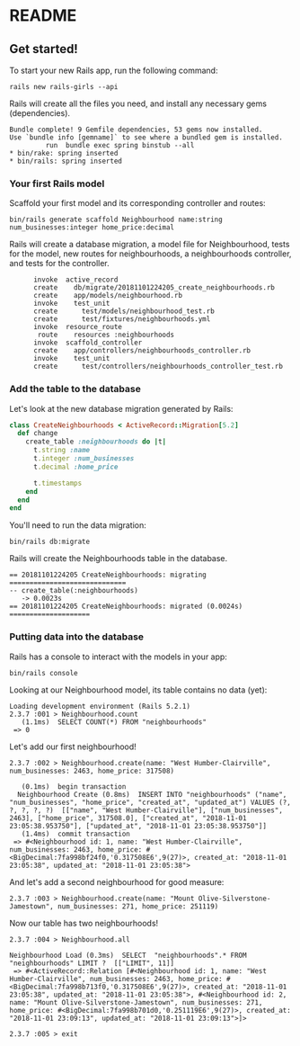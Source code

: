 # README

## Get started!

To start your new Rails app, run the following command:
```
rails new rails-girls --api
```

Rails will create all the files you need, and install any necessary gems (dependencies).
```
Bundle complete! 9 Gemfile dependencies, 53 gems now installed.
Use `bundle info [gemname]` to see where a bundled gem is installed.
         run  bundle exec spring binstub --all
* bin/rake: spring inserted
* bin/rails: spring inserted
```

### Your first Rails model

Scaffold your first model and its corresponding controller and routes:
```
bin/rails generate scaffold Neighbourhood name:string num_businesses:integer home_price:decimal
```

Rails will create a database migration, a model file for Neighbourhood, tests for the model, 
new routes for neighbourhoods, a neighbourhoods controller, and tests for the controller.
```
      invoke  active_record
      create    db/migrate/20181101224205_create_neighbourhoods.rb
      create    app/models/neighbourhood.rb
      invoke    test_unit
      create      test/models/neighbourhood_test.rb
      create      test/fixtures/neighbourhoods.yml
      invoke  resource_route
       route    resources :neighbourhoods
      invoke  scaffold_controller
      create    app/controllers/neighbourhoods_controller.rb
      invoke    test_unit
      create      test/controllers/neighbourhoods_controller_test.rb
```

### Add the table to the database

Let's look at the new database migration generated by Rails:
```ruby
class CreateNeighbourhoods < ActiveRecord::Migration[5.2]
  def change
    create_table :neighbourhoods do |t|
      t.string :name
      t.integer :num_businesses
      t.decimal :home_price

      t.timestamps
    end
  end
end
```

You'll need to run the data migration:
```
bin/rails db:migrate
```

Rails will create the Neighbourhoods table in the database.
```
== 20181101224205 CreateNeighbourhoods: migrating =============================
-- create_table(:neighbourhoods)
   -> 0.0023s
== 20181101224205 CreateNeighbourhoods: migrated (0.0024s) ====================
```

### Putting data into the database

Rails has a console to interact with the models in your app:
```
bin/rails console
```

Looking at our Neighbourhood model, its table contains no data (yet):
```
Loading development environment (Rails 5.2.1)
2.3.7 :001 > Neighbourhood.count
   (1.1ms)  SELECT COUNT(*) FROM "neighbourhoods"
 => 0
```

Let's add our first neighbourhood!
```
2.3.7 :002 > Neighbourhood.create(name: "West Humber-Clairville", num_businesses: 2463, home_price: 317508)
```

```
   (0.1ms)  begin transaction
  Neighbourhood Create (0.8ms)  INSERT INTO "neighbourhoods" ("name", "num_businesses", "home_price", "created_at", "updated_at") VALUES (?, ?, ?, ?, ?)  [["name", "West Humber-Clairville"], ["num_businesses", 2463], ["home_price", 317508.0], ["created_at", "2018-11-01 23:05:38.953750"], ["updated_at", "2018-11-01 23:05:38.953750"]]
   (1.4ms)  commit transaction
 => #<Neighbourhood id: 1, name: "West Humber-Clairville", num_businesses: 2463, home_price: #<BigDecimal:7fa998bf24f0,'0.317508E6',9(27)>, created_at: "2018-11-01 23:05:38", updated_at: "2018-11-01 23:05:38">
```

And let's add a second neighbourhood for good measure:
```
2.3.7 :003 > Neighbourhood.create(name: "Mount Olive-Silverstone-Jamestown", num_businesses: 271, home_price: 251119)
```

Now our table has two neighbourhoods!
```
2.3.7 :004 > Neighbourhood.all
```

```
Neighbourhood Load (0.3ms)  SELECT  "neighbourhoods".* FROM "neighbourhoods" LIMIT ?  [["LIMIT", 11]]
 => #<ActiveRecord::Relation [#<Neighbourhood id: 1, name: "West Humber-Clairville", num_businesses: 2463, home_price: #<BigDecimal:7fa998b713f0,'0.317508E6',9(27)>, created_at: "2018-11-01 23:05:38", updated_at: "2018-11-01 23:05:38">, #<Neighbourhood id: 2, name: "Mount Olive-Silverstone-Jamestown", num_businesses: 271, home_price: #<BigDecimal:7fa998b701d0,'0.251119E6',9(27)>, created_at: "2018-11-01 23:09:13", updated_at: "2018-11-01 23:09:13">]>
```

```
2.3.7 :005 > exit
```
